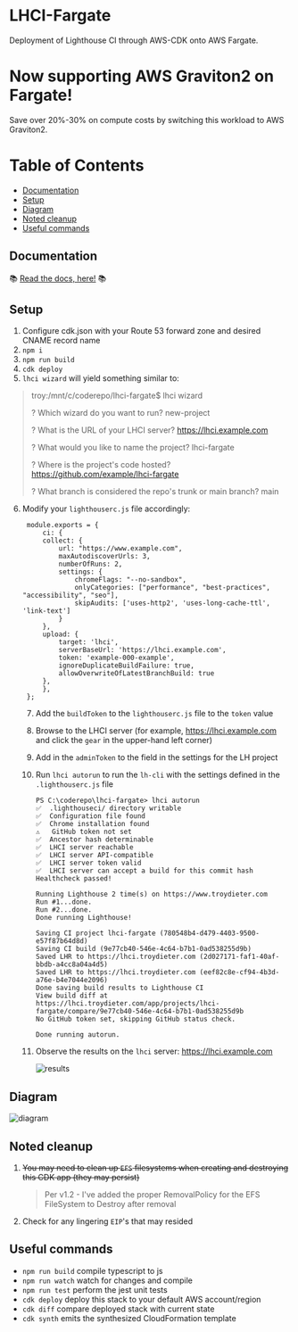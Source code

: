 # LHCI-Fargate

Deployment of Lighthouse CI through AWS-CDK onto AWS Fargate.

# Now supporting AWS Graviton2 on Fargate!
Save over 20%-30% on compute costs by switching this workload to AWS Graviton2.

# Table of Contents
- [Documentation](#documentation)
- [Setup](#setup)
- [Diagram](#diagram)
- [Noted cleanup](#noted-cleanup)
- [Useful commands](#useful-commands)

## Documentation
📚 [Read the docs, here!](https://troydieter.github.io/lhci-fargate/) 📚

## Setup
1. Configure cdk.json with your Route 53 forward zone and desired CNAME record name
2. `npm i`
3. `npm run build`
4. `cdk deploy`
5. `lhci wizard` will yield something similar to:

> troy:/mnt/c/coderepo/lhci-fargate$ lhci wizard
>
> ? Which wizard do you want to run? new-project
>
> ? What is the URL of your LHCI server? https://lhci.example.com
>
> ? What would you like to name the project? lhci-fargate
>
> ? Where is the project's code hosted? https://github.com/example/lhci-fargate
>
> ? What branch is considered the repo's trunk or main branch? main

6. Modify your `lighthouserc.js` file accordingly:

        module.exports = {
            ci: {
            collect: {
                url: "https://www.example.com",
                maxAutodiscoverUrls: 3,
                numberOfRuns: 2,
                settings: {
                    chromeFlags: "--no-sandbox",
                    onlyCategories: ["performance", "best-practices", "accessibility", "seo"],
                    skipAudits: ['uses-http2', 'uses-long-cache-ttl', 'link-text']
                }
            },
            upload: {
                target: 'lhci',
                serverBaseUrl: 'https://lhci.example.com',
                token: 'example-000-example',
                ignoreDuplicateBuildFailure: true,
                allowOverwriteOfLatestBranchBuild: true
            },
            },
        };
    7. Add the `buildToken` to the `lighthouserc.js` file to the `token` value
    8. Browse to the LHCI server (for example, https://lhci.example.com and click the `gear` in the upper-hand left corner)
    9. Add in the `adminToken` to the field in the settings for the LH project
    10. Run `lhci autorun` to run the `lh-cli` with the settings defined in the `.lighthouserc.js` file

            PS C:\coderepo\lhci-fargate> lhci autorun
            ✅  .lighthouseci/ directory writable
            ✅  Configuration file found
            ✅  Chrome installation found
            ⚠️   GitHub token not set
            ✅  Ancestor hash determinable
            ✅  LHCI server reachable
            ✅  LHCI server API-compatible
            ✅  LHCI server token valid
            ✅  LHCI server can accept a build for this commit hash
            Healthcheck passed!

            Running Lighthouse 2 time(s) on https://www.troydieter.com
            Run #1...done.
            Run #2...done.
            Done running Lighthouse!

            Saving CI project lhci-fargate (780548b4-d479-4403-9500-e57f87b64d8d)
            Saving CI build (9e77cb40-546e-4c64-b7b1-0ad538255d9b)
            Saved LHR to https://lhci.troydieter.com (2d027171-faf1-40af-bbdb-a4cc8a04a4d5)
            Saved LHR to https://lhci.troydieter.com (eef82c8e-cf94-4b3d-a76e-b4e7044e2096)
            Done saving build results to Lighthouse CI
            View build diff at https://lhci.troydieter.com/app/projects/lhci-fargate/compare/9e77cb40-546e-4c64-b7b1-0ad538255d9b
            No GitHub token set, skipping GitHub status check.

            Done running autorun.
    
    11. Observe the results on the `lhci` server: https://lhci.example.com

        ![results](https://i.imgur.com/coKUZbs.png)
## Diagram
![diagram](https://i.imgur.com/OcZkkr2.png)

## Noted cleanup

1. ~~You may need to clean up `EFS` filesystems when creating and destroying this CDK app (they may persist)~~
    > Per v1.2 - I've added the proper RemovalPolicy for the EFS FileSystem to Destroy after removal
2. Check for any lingering `EIP`'s that may resided

## Useful commands

* `npm run build`   compile typescript to js
* `npm run watch`   watch for changes and compile
* `npm run test`    perform the jest unit tests
* `cdk deploy`      deploy this stack to your default AWS account/region
* `cdk diff`        compare deployed stack with current state
* `cdk synth`       emits the synthesized CloudFormation template
